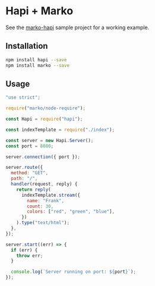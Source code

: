 # Hapi + Marko

See the [marko-hapi](https://github.com/marko-js-samples/marko-hapi) sample
project for a working example.

## Installation

```bash
npm install hapi --save
npm install marko --save
```

## Usage

```javascript
"use strict";

require("marko/node-require");

const Hapi = require("hapi");

const indexTemplate = require("./index");

const server = new Hapi.Server();
const port = 8080;

server.connection({ port });

server.route({
  method: "GET",
  path: "/",
  handler(request, reply) {
    return reply(
      indexTemplate.stream({
        name: "Frank",
        count: 30,
        colors: ["red", "green", "blue"],
      })
    ).type("text/html");
  },
});

server.start((err) => {
  if (err) {
    throw err;
  }

  console.log(`Server running on port: ${port}`);
});
```

